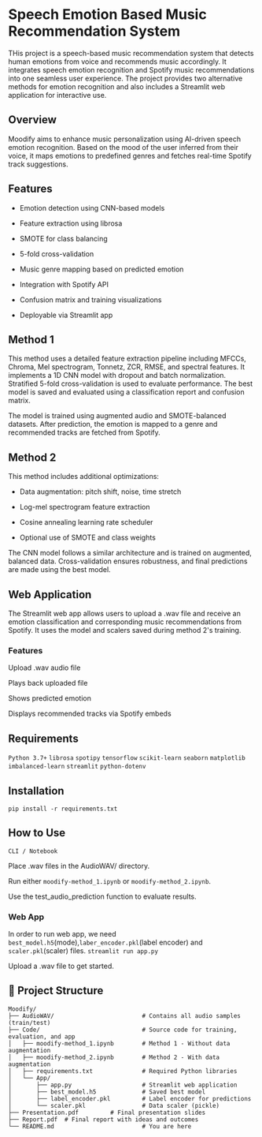 # Speech Emotion Based Music Recommendation System

THis project is a speech-based music recommendation system that detects human emotions from voice and recommends music accordingly. It integrates speech emotion recognition and Spotify music recommendations into one seamless user experience. The project provides two alternative methods for emotion recognition and also includes a Streamlit web application for interactive use.

## Overview

Moodify aims to enhance music personalization using AI-driven speech emotion recognition. Based on the mood of the user inferred from their voice, it maps emotions to predefined genres and fetches real-time Spotify track suggestions.

## Features

- Emotion detection using CNN-based models

- Feature extraction using librosa

- SMOTE for class balancing

- 5-fold cross-validation

- Music genre mapping based on predicted emotion

- Integration with Spotify API

- Confusion matrix and training visualizations

- Deployable via Streamlit app

## Method 1

This method uses a detailed feature extraction pipeline including MFCCs, Chroma, Mel spectrogram, Tonnetz, ZCR, RMSE, and spectral features. It implements a 1D CNN model with dropout and batch normalization. Stratified 5-fold cross-validation is used to evaluate performance. The best model is saved and evaluated using a classification report and confusion matrix.

The model is trained using augmented audio and SMOTE-balanced datasets. After prediction, the emotion is mapped to a genre and recommended tracks are fetched from Spotify.

## Method 2

This method includes additional optimizations:

- Data augmentation: pitch shift, noise, time stretch

- Log-mel spectrogram feature extraction

- Cosine annealing learning rate scheduler

- Optional use of SMOTE and class weights

The CNN model follows a similar architecture and is trained on augmented, balanced data. Cross-validation ensures robustness, and final predictions are made using the best model.

## Web Application

The Streamlit web app allows users to upload a .wav file and receive an emotion classification and corresponding music recommendations from Spotify. It uses the model and scalers saved during method 2's training.

### Features

Upload .wav audio file

Plays back uploaded file

Shows predicted emotion

Displays recommended tracks via Spotify embeds

## Requirements

`Python 3.7+`
`librosa`
`spotipy`
`tensorflow`
`scikit-learn`
`seaborn`
`matplotlib`
`imbalanced-learn`
`streamlit`
`python-dotenv`

## Installation

`pip install -r requirements.txt`

## How to Use

`CLI / Notebook`

Place .wav files in the AudioWAV/ directory.

Run either `moodify-method_1.ipynb` or `moodify-method_2.ipynb`.

Use the test_audio_prediction function to evaluate results.

### Web App
In order to run web app, we need  `best_model.h5`(mode),`laber_encoder.pkl`(label encoder) and `scaler.pkl`(scaler) files.
`streamlit run app.py`

Upload a .wav file to get started.


## 📁 Project Structure

```
Moodify/
├── AudioWAV/                         # Contains all audio samples (train/test)
├── Code/                             # Source code for training, evaluation, and app
│   ├── moodify-method_1.ipynb        # Method 1 - Without data augmentation
│   ├── moodify-method_2.ipynb        # Method 2 - With data augmentation
│   ├── requirements.txt              # Required Python libraries
│   └── App/
│       ├── app.py                    # Streamlit web application
│       ├── best_model.h5             # Saved best model
│       ├── label_encoder.pkl         # Label encoder for predictions
│       └── scaler.pkl                # Data scaler (pickle)
├── Presentation.pdf         # Final presentation slides
├── Report.pdf  # Final report with ideas and outcomes
└── README.md                         # You are here
```

